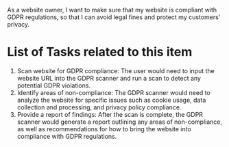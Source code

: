 As a website owner, I want to make sure that my website is compliant with GDPR regulations, so that I can avoid legal fines and protect my customers' privacy.

# List of Tasks related to this item
1) Scan website for GDPR compliance: The user would need to input the website URL into the GDPR scanner and run a scan to detect any potential GDPR violations.
2) Identify areas of non-compliance: The GDPR scanner would need to analyze the website for specific issues such as cookie usage, data collection and processing, and privacy policy compliance.
3) Provide a report of findings: After the scan is complete, the GDPR scanner would generate a report outlining any areas of non-compliance, as well as recommendations for how to bring the website into compliance with GDPR regulations.
